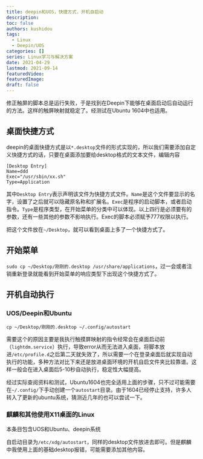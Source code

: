 ```yaml
---
title: deepin和UOS，快捷方式，开机自启动
description:
toc: false
authors: kushidou
tags: 
  - Linux
  - Deepin/UOS
categories: []
series: Linux学习与解决方案
date: 2021-04-29
lastmod: 2021-09-14
featuredVideo:
featuredImage:
draft: false
---
```


修正触屏的脚本总是运行失败，于是找到在Deepin下能够在桌面启动后自动运行的方法。这样的触屏映射就稳定了。经测试在Ubuntu 1604中也适用。

<!--more-->

## 桌面快捷方式

deepin的桌面快捷方式是以`*.desktop`文件的形式实现的，所以我们需要添加自定义快捷方式的话，只要在桌面添加要给desktop格式的文本文件，编辑内容

```
[Desktop Entry]
Name=ddd
Exec="/usr/sbin/xx.sh"
Type=Application
```

其中`Desktop Entry`表示声明该文件为快捷方式文件。`Name`是这个文件要显示的名字，设置了之后就可以隐藏原名称和扩展名。`Exec`是程序的启动脚本，或者启动指令。`Type`是程序类型，在开始菜单的分类中可以体现。以上四行是必须要有的参数，还有一些其他的参数不影响执行。Exec的脚本必须赋予777权限以执行。

把这个文件放在`~/Desktop`，就可以看到桌面上多了一个快捷方式了。

## 开始菜单

`sudo cp ~/Desktop/刚刚的.desktop /usr/share/applications`，过一会或者注销重新登录就能看到开始菜单的响应类型下出现这个快捷方式了。

## 开机自动执行

### UOS/Deepin和Ubuntu

`cp ~/Desktop/刚刚的.desktop ~/.config/autostart`

需要这个的原因主要是我执行触摸屏映射的指令经常会在桌面启动前（`lightdm.service`）执行，导致error从而无法进入桌面，将脚本放进`/etc/profile.d`之后第二天就失效了，所以需要一个在登录桌面后就实现自动执行的功能，多种方法对比下来还是放进桌面环境的开机自启文件夹比较靠谱。这样一般会在进入桌面后5-10秒自动执行，稳定性大幅提高。

经过实际查阅资料和测试，Ubuntu1604也完全适用上面的步骤，只不过可能需要在`~/.config/`下手动创建一个`autostart`目录。由于1604已经停止支持，许多人转入了更新的ubuntu系统，猜测近几年的也可以尝试一下。

### 麒麟和其他使用X11桌面的Linux

本条目包含UOS和Ubuntu、deepin系统

自启动目录为`/etc/xdg/autostart`，同样的desktop文件放进去即可。但是麒麟中我使用上面的基础desktop报错，可能需要添加其他内容。
